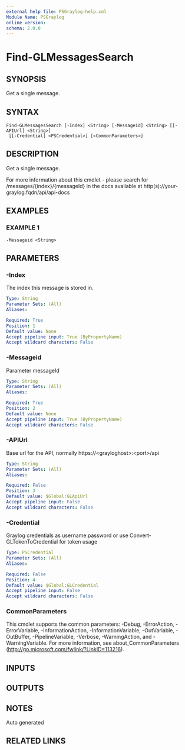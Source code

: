 ```yaml
---
external help file: PSGraylog-help.xml
Module Name: PSGraylog
online version:
schema: 2.0.0
---
```


# Find-GLMessagesSearch

## SYNOPSIS
Get a single message.

## SYNTAX

```
Find-GLMessagesSearch [-Index] <String> [-Messageid] <String> [[-APIUrl] <String>]
 [[-Credential] <PSCredential>] [<CommonParameters>]
```

## DESCRIPTION
Get a single message.


For more information about this cmdlet - please search for /messages/{index}/{messageId} in the docs available at http(s)://your-graylog.fqdn/api/api-docs

## EXAMPLES

### EXAMPLE 1
```
-Messageid <String>
```

## PARAMETERS

### -Index
The index this message is stored in.

```yaml
Type: String
Parameter Sets: (All)
Aliases:

Required: True
Position: 1
Default value: None
Accept pipeline input: True (ByPropertyName)
Accept wildcard characters: False
```

### -Messageid
Parameter messageId

```yaml
Type: String
Parameter Sets: (All)
Aliases:

Required: True
Position: 2
Default value: None
Accept pipeline input: True (ByPropertyName)
Accept wildcard characters: False
```

### -APIUrl
Base url for the API, normally https://\<grayloghost\>:\<port\>/api

```yaml
Type: String
Parameter Sets: (All)
Aliases:

Required: False
Position: 3
Default value: $Global:GLApiUrl
Accept pipeline input: False
Accept wildcard characters: False
```

### -Credential
Graylog credentials as username:password or use Convert-GLTokenToCredential for token usage

```yaml
Type: PSCredential
Parameter Sets: (All)
Aliases:

Required: False
Position: 4
Default value: $Global:GLCredential
Accept pipeline input: False
Accept wildcard characters: False
```

### CommonParameters
This cmdlet supports the common parameters: -Debug, -ErrorAction, -ErrorVariable, -InformationAction, -InformationVariable, -OutVariable, -OutBuffer, -PipelineVariable, -Verbose, -WarningAction, and -WarningVariable. For more information, see about_CommonParameters (http://go.microsoft.com/fwlink/?LinkID=113216).

## INPUTS

## OUTPUTS

## NOTES
Auto generated

## RELATED LINKS

